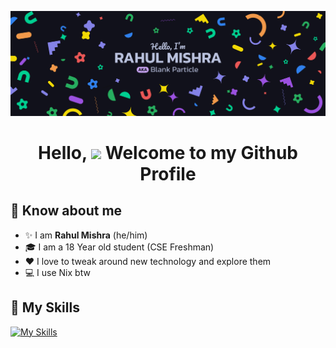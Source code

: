 ![Blank Particle's Banner](./Banner.png)

<h1 align="center">Hello, <image src="https://em-content.zobj.net/source/microsoft-teams/363/waving-hand_1f44b.png" height="27px"> Welcome to my Github Profile</h1>

## 🤩 Know about me
- ✨ I am **Rahul Mishra** (he/him)
- 🎓 I am a 18 Year old student (CSE Freshman)
- ❤️ I love to tweak around new technology and explore them
- 💻 I use Nix btw

## 🚀 My Skills
[![My Skills](https://skillicons.dev/icons?i=html,css,js,ts,nodejs,svelte,react,nextjs,tailwindcss,mysql,mongodb,vscode,git,rust,linux)](https://skillicons.dev)
